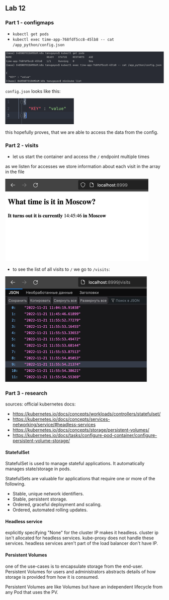 ## Lab 12

### Part 1 - configmaps

- `kubectl get pods`
- `kubectl exec time-app-768fdf5cc8-45lb8 -- cat /app_python/config.json`

![img.png](img-lab-12/img0.png)

`config.json` looks like this:

![img.png](img-lab-12/img.png)

this hopefully proves, that we are able to access the data from the config.

[//]: # (helm secrets upgrade --install time-app ./time-app -n default -f ./secrets.yaml)

### Part 2 - visits

- let us start the container and access the `/` endpoint multiple times

as we listen for accesses we store information about each visit in the array in the file

![img_2.png](img-lab-12/img_2.png)

- to see the list of all visits to `/` we go to `/visits`:

![img.png](img-lab-13-14/img.png)

### Part 3 - research

sources: official kubernetes docs:

- https://kubernetes.io/docs/concepts/workloads/controllers/statefulset/
- https://kubernetes.io/docs/concepts/services-networking/service/#headless-services
- https://kubernetes.io/docs/concepts/storage/persistent-volumes/
- https://kubernetes.io/docs/tasks/configure-pod-container/configure-persistent-volume-storage/

#### StatefulSet

StatefulSet is used to manage stateful applications. It automatically manages state/storage in pods.

StatefulSets are valuable for applications that require one or more of the following.

- Stable, unique network identifiers.
- Stable, persistent storage.
- Ordered, graceful deployment and scaling.
- Ordered, automated rolling updates.

#### Headless service

explicitly specifying "None" for the cluster IP makes it headless.
cluster ip isn't allocated for headless services. kube-proxy does not handle these services.
headless services aren't part of the load balancer don't have IP.

#### Persistent Volumes

one of the use-cases is to encapsulate storage from the end-user.
Persistent Volumes for users and administrators abstracts details
of how storage is provided from how it is consumed.

Persistent Volumes are like Volumes but have an independent lifecycle from any Pod that uses the PV.
